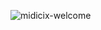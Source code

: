 ![midicix-welcome](https://user-images.githubusercontent.com/94143634/216336185-bc055ac0-0733-4de9-b557-cb59fec48668.svg)

